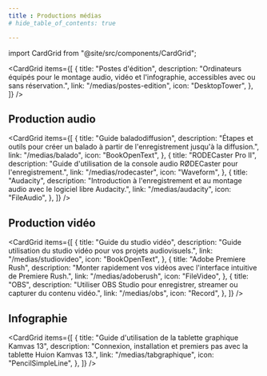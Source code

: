 ```yaml
---
title : Productions médias
# hide_table_of_contents: true

---
```


import CardGrid from "@site/src/components/CardGrid";


<CardGrid
  items={[
    {
      title: "Postes d'édition",
      description: "Ordinateurs équipés pour le montage audio, vidéo et l'infographie, accessibles avec ou sans réservation.",
      link: "/medias/postes-edition",
      icon: "DesktopTower",
    },
  ]}
/>

## Production audio

<CardGrid
  items={[
    {
      title: "Guide baladodiffusion",
      description: "Étapes et outils pour créer un balado à partir de l'enregistrement jusqu'à la diffusion.",
      link: "/medias/balado",
      icon: "BookOpenText",
    },
    {
      title: "RODECaster Pro II",
      description: "Guide d'utilisation de la console audio RØDECaster pour l'enregistrement.",
      link: "/medias/rodecaster",
      icon: "Waveform",
    },
    {
      title: "Audacity",
      description: "Introduction à l'enregistrement et au montage audio avec le logiciel libre Audacity.",
      link: "/medias/audacity",
      icon: "FileAudio",
    },
  ]}
/>

## Production vidéo

<CardGrid
  items={[
    {
      title: "Guide du studio vidéo",
      description: "Guide utilisation du studio vidéo pour vos projets audiovisuels.",
      link: "/medias/studiovideo",
      icon: "BookOpenText",
    },
    {
      title: "Adobe Premiere Rush",
      description: "Monter rapidement vos vidéos avec l'interface intuitive de Premiere Rush.",
      link: "/medias/adoberush",
      icon: "FileVideo",
    },
    {
      title: "OBS",
      description: "Utiliser OBS Studio pour enregistrer, streamer ou capturer du contenu vidéo.",
      link: "/medias/obs",
      icon: "Record",
    },
  ]}
/>

## Infographie

<CardGrid
  items={[
    {
      title: "Guide d'utilisation de la tablette graphique Kamvas 13",
      description: "Connexion, installation et premiers pas avec la tablette Huion Kamvas 13.",
      link: "/medias/tabgraphique",
      icon: "PencilSimpleLine",
    },
  ]}
/>